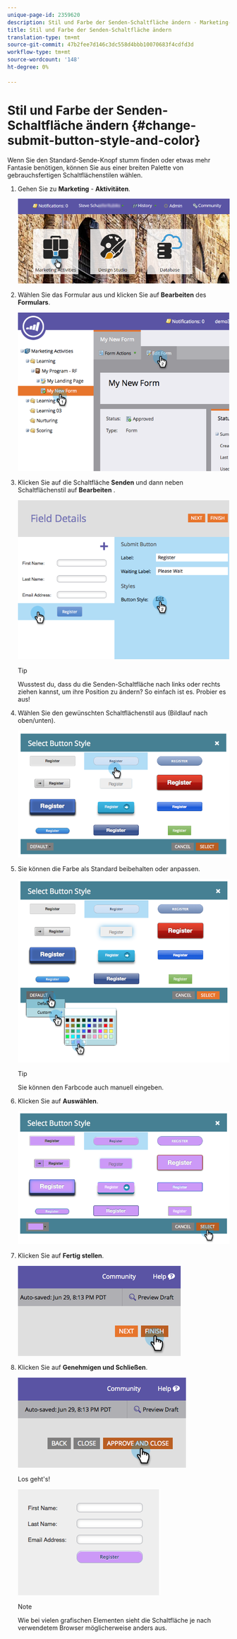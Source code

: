 ```yaml
---
unique-page-id: 2359620
description: Stil und Farbe der Senden-Schaltfläche ändern - Marketing-Dokumente - Produktdokumentation
title: Stil und Farbe der Senden-Schaltfläche ändern
translation-type: tm+mt
source-git-commit: 47b2fee7d146c3dc558d4bbb10070683f4cdfd3d
workflow-type: tm+mt
source-wordcount: '148'
ht-degree: 0%

---
```



# Stil und Farbe der Senden-Schaltfläche ändern {#change-submit-button-style-and-color}

Wenn Sie den Standard-Sende-Knopf stumm finden oder etwas mehr Fantasie benötigen, können Sie aus einer breiten Palette von gebrauchsfertigen Schaltflächenstilen wählen.

1. Gehen Sie zu **Marketing** - **Aktivitäten**.

   ![](assets/login-marketing-activities-3.png)

1. Wählen Sie das Formular aus und klicken Sie auf **Bearbeiten** des **Formulars**.

   ![](assets/image2014-9-15-16-3a54-3a36.png)

1. Klicken Sie auf die Schaltfläche **Senden** und dann neben Schaltflächenstil auf **Bearbeiten** .

   ![](assets/image2014-9-15-16-3a54-3a56.png)

   >[!TIP]
   >
   >Wusstest du, dass du die Senden-Schaltfläche nach links oder rechts ziehen kannst, um ihre Position zu ändern? So einfach ist es. Probier es aus!

1. Wählen Sie den gewünschten Schaltflächenstil aus (Bildlauf nach oben/unten).

   ![](assets/image2014-9-15-16-3a55-3a30.png)

1. Sie können die Farbe als Standard beibehalten oder anpassen.

   ![](assets/image2014-9-15-16-3a56-3a0.png)

   >[!TIP]
   >
   >Sie können den Farbcode auch manuell eingeben.

1. Klicken Sie auf **Auswählen**.

   ![](assets/image2014-9-15-16-3a56-3a37.png)

1. Klicken Sie auf **Fertig stellen**.

   ![](assets/image2014-9-15-16-3a56-3a52.png)

1. Klicken Sie auf **Genehmigen und Schließen**.

   ![](assets/image2014-9-15-16-3a57-3a10.png)

   Los geht&#39;s!

   ![](assets/image2014-9-15-16-3a57-3a17.png)

   >[!NOTE]
   >
   >Wie bei vielen grafischen Elementen sieht die Schaltfläche je nach verwendetem Browser möglicherweise anders aus.

